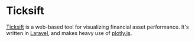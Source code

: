 # Ticksift
[Ticksift](https://ticksift.com) is a web-based tool for visualizing financial asset performance. It's written in [Laravel](https://laravel.com/), and makes heavy use of [plotly.js](https://github.com/plotly/plotly.js/).
